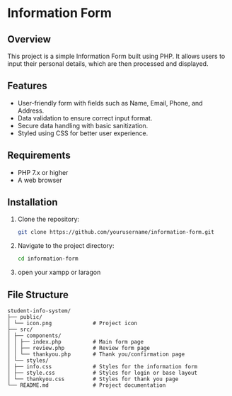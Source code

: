 # Information Form 

## Overview
This project is a simple Information Form built using PHP. It allows users to input their personal details, which are then processed and displayed.

## Features
- User-friendly form with fields such as Name, Email, Phone, and Address.
- Data validation to ensure correct input format.
- Secure data handling with basic sanitization.
- Styled using CSS for better user experience.

## Requirements
- PHP 7.x or higher
- A web browser

## Installation
1. Clone the repository:
   ```sh
   git clone https://github.com/yourusername/information-form.git
   ```
2. Navigate to the project directory:
   ```sh
   cd information-form
   ```
3. open your xampp or laragon

## File Structure
```
student-info-system/
├── public/
│ └── icon.png             # Project icon
├── src/
│ ├── components/
│ │ ├── index.php          # Main form page
│ │ ├── review.php         # Review form page
│ │ └── thankyou.php       # Thank you/confirmation page
│ └── styles/
│ ├── info.css             # Styles for the information form
│ ├── style.css            # Styles for login or base layout
│ └── thankyou.css         # Styles for thank you page
└── README.md              # Project documentation
 
```





